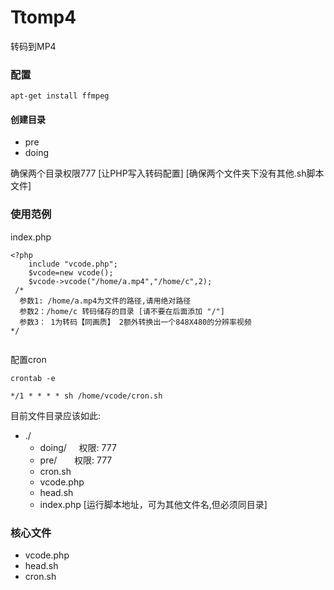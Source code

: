 # Ttomp4
转码到MP4

### 配置

```
apt-get install ffmpeg
```
#### 创建目录

* pre 
* doing

确保两个目录权限777 [让PHP写入转码配置]
[确保两个文件夹下没有其他.sh脚本文件]

### 使用范例

index.php


```
<?php
	include "vcode.php";
	$vcode=new vcode();
	$vcode->vcode("/home/a.mp4","/home/c",2);
 /*
  参数1: /home/a.mp4为文件的路径,请用绝对路径
  参数2：/home/c 转码储存的目录 [请不要在后面添加 "/"]
  参数3： 1为转码【同画质】 2额外转换出一个848X480的分辨率视频
*/


```

配置cron
```
crontab -e
```
```
*/1 * * * * sh /home/vcode/cron.sh 
```
目前文件目录应该如此:
* ./
	* doing/      权限: 777
	* pre/        权限: 777
	* cron.sh
	* vcode.php
	* head.sh
	* index.php  [运行脚本地址，可为其他文件名,但必须同目录]




### 核心文件

* vcode.php
* head.sh
* cron.sh


